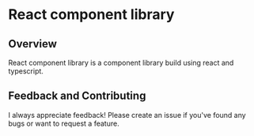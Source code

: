 # React component library

## Overview

React component library is a component library build using react and typescript. 

## Feedback and Contributing

I always appreciate feedback! Please create an issue if you've found any bugs or want to request a feature.